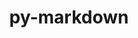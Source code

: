 ---
title: "py-markdown"
layout: cache
categories: [package, develop-2025-04-27]
meta: {"compilers": ["none"], "num_specs": 11, "num_specs_by_stack": {"e4s": 2, "hep": 1, "ml-darwin-aarch64-mps": 1, "ml-linux-aarch64-cpu": 3, "ml-linux-aarch64-cuda": 3, "ml-linux-x86_64-cpu": 3, "ml-linux-x86_64-cuda": 3, "ml-linux-x86_64-rocm": 2, "root": 11}, "oss": ["sequoia", "ubuntu22.04", "ubuntu24.04"], "platforms": ["darwin", "linux"], "stacks": ["e4s", "hep", "ml-darwin-aarch64-mps", "ml-linux-aarch64-cpu", "ml-linux-aarch64-cuda", "ml-linux-x86_64-cpu", "ml-linux-x86_64-cuda", "ml-linux-x86_64-rocm", "root"], "targets": ["aarch64", "x86_64_v3"], "versions": ["3.4.1"]}
spec_details: [{"compiler": "none", "hash": "5cwwq3jr35rl6lvefzeoyzzuycxqbfdr", "os": "ubuntu24.04", "platform": "linux", "size": "-", "stacks": ["ml-linux-x86_64-cpu", "ml-linux-x86_64-cuda", "root"], "target": "x86_64_v3", "variants": ["build_system=python_pip"], "versions": ["3.4.1"]}, {"compiler": "none", "hash": "63yxshcokbcdnfbiokbt3hogrtepcynu", "os": "ubuntu24.04", "platform": "linux", "size": "-", "stacks": ["ml-linux-x86_64-rocm", "root"], "target": "x86_64_v3", "variants": ["build_system=python_pip"], "versions": ["3.4.1"]}, {"compiler": "none", "hash": "a66ktu2itgrz2ykfr4i3nd6ms6bbv3ev", "os": "ubuntu22.04", "platform": "linux", "size": "-", "stacks": ["e4s", "root"], "target": "x86_64_v3", "variants": ["build_system=python_pip"], "versions": ["3.4.1"]}, {"compiler": "none", "hash": "ag4sgqp46s7yegdixhxdcjjyfut3ttn5", "os": "ubuntu24.04", "platform": "linux", "size": "-", "stacks": ["ml-linux-aarch64-cpu", "ml-linux-aarch64-cuda", "root"], "target": "aarch64", "variants": ["build_system=python_pip"], "versions": ["3.4.1"]}, {"compiler": "none", "hash": "drymx3pg5cgljr7dxr2umkrodydy2vq3", "os": "ubuntu24.04", "platform": "linux", "size": "-", "stacks": ["ml-linux-x86_64-cpu", "ml-linux-x86_64-cuda", "root"], "target": "x86_64_v3", "variants": ["build_system=python_pip"], "versions": ["3.4.1"]}, {"compiler": "none", "hash": "efsgt2ldugegtkbvlnrl7ngzngz2lvj6", "os": "ubuntu24.04", "platform": "linux", "size": "-", "stacks": ["ml-linux-x86_64-cpu", "ml-linux-x86_64-cuda", "ml-linux-x86_64-rocm", "root"], "target": "x86_64_v3", "variants": ["build_system=python_pip"], "versions": ["3.4.1"]}, {"compiler": "none", "hash": "ettvp26nwt65fylym2drf4ttw5lfhuy5", "os": "ubuntu24.04", "platform": "linux", "size": "-", "stacks": ["ml-linux-aarch64-cpu", "ml-linux-aarch64-cuda", "root"], "target": "aarch64", "variants": ["build_system=python_pip"], "versions": ["3.4.1"]}, {"compiler": "none", "hash": "n57dkkq63r2vypkvlqmiqlq7d477lzo6", "os": "ubuntu22.04", "platform": "linux", "size": "-", "stacks": ["e4s", "root"], "target": "x86_64_v3", "variants": ["build_system=python_pip"], "versions": ["3.4.1"]}, {"compiler": "none", "hash": "offgqc6toxzph3h66q7xscvdx2cwhhdw", "os": "ubuntu22.04", "platform": "linux", "size": "-", "stacks": ["hep", "root"], "target": "x86_64_v3", "variants": ["build_system=python_pip"], "versions": ["3.4.1"]}, {"compiler": "none", "hash": "scruwtwbzms2bjxdxp2ndpy6vhgzkaa6", "os": "sequoia", "platform": "darwin", "size": "-", "stacks": ["ml-darwin-aarch64-mps", "root"], "target": "aarch64", "variants": ["build_system=python_pip"], "versions": ["3.4.1"]}, {"compiler": "none", "hash": "ujg2rpaiso6mwuhb7cq5wwg7ja7fa3rr", "os": "ubuntu24.04", "platform": "linux", "size": "-", "stacks": ["ml-linux-aarch64-cpu", "ml-linux-aarch64-cuda", "root"], "target": "aarch64", "variants": ["build_system=python_pip"], "versions": ["3.4.1"]}]
---
